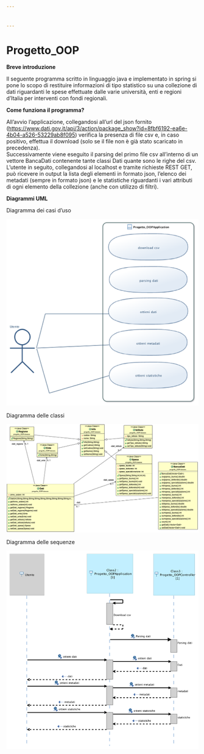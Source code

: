 ```yaml
---


---
```


<h1 id="progetto_oop">Progetto_OOP</h1>
<p><strong>Breve introduzione</strong></p>
<p>Il seguente programma scritto in linguaggio java e implementato in spring si pone lo scopo di restituire informazioni di tipo statistico su una collezione di dati riguardanti le spese effettuate dalle varie università, enti e regioni d’Italia per interventi con fondi regionali.</p>
<p><strong>Come funziona il programma?</strong></p>
<p>All’avvio l’applicazione, collegandosi all’url del json fornito (<a href="https://www.dati.gov.it/api/3/action/package_show?id=8fbf6192-ea6e-4b04-a526-53229ab8f095">https://www.dati.gov.it/api/3/action/package_show?id=8fbf6192-ea6e-4b04-a526-53229ab8f095</a>) verifica la presenza di file csv e, in caso positivo, effettua il download (solo se il file non è già stato scaricato in precedenza).<br>
Successivamente viene eseguito il parsing del primo file csv all’interno di un vettore BancaDati contenente tante classi Dati quante sono le righe del csv.<br>
L’utente in seguito, collegandosi al localhost e tramite richieste REST GET, può ricevere in output la lista degli elementi in formato json, l’elenco dei metadati (sempre in formato json) e le statistiche riguardanti i vari attributi di ogni elemento della collezione (anche con utilizzo di filtri).</p>
<p><strong>Diagrammi UML</strong></p>
<p>Diagramma dei casi d’uso</p>
<p><img src="https://github.com/GiovanniGregorini/Progetto_OOP/blob/master/progetto_OOP_spring/UML/Diagramma%20dei%20casi%20d'uso.png?raw=true" alt="Diagramma dei casi d'uso.png"></p>
<p>Diagramma delle classi</p>
<p><img src="https://github.com/GiovanniGregorini/Progetto_OOP/blob/master/progetto_OOP_spring/UML/diagramma.png?raw=true" alt="diagramma.png"></p>
<p>Diagramma delle sequenze</p>
<p><img src="https://github.com/GiovanniGregorini/Progetto_OOP/blob/master/progetto_OOP_spring/UML/Diagramma%20delle%20Sequenze.png?raw=true" alt="Diagramma delle Sequenze.png"></p>

